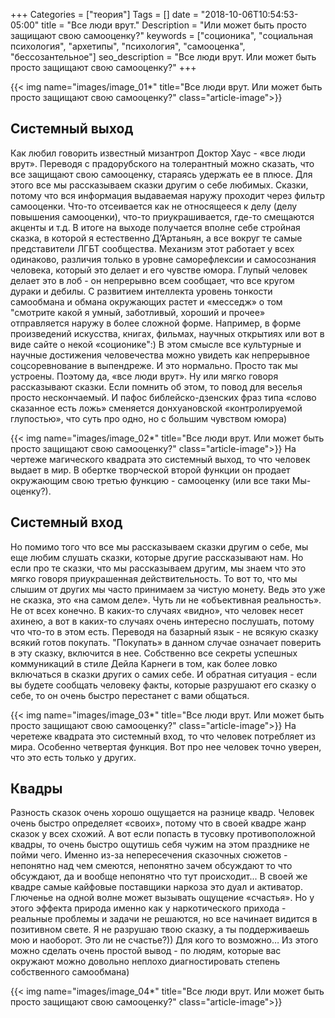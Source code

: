 +++
Categories = ["теория"]
Tags = []
date = "2018-10-06T10:54:53-05:00"
title = "Все люди врут."
Description = "Или может быть просто защищают свою самооценку?"
keywords = ["соционика", "социальная психология", "архетипы", "психология", "самооценка", "бессозантельное"]
seo_description = "Все люди врут. Или может быть просто защищают свою самооценку?"
+++

{{< img name="images/image_01*" title="Все люди врут. Или может быть просто защищают свою самооценку?" class="article-image">}}

## Системный выход

Как любил говорить известный мизантроп Доктор Хаус - «все люди врут». 
Переводя с прадорубского на толерантный можно сказать, что все защищают свою самооценку, стараясь удержать ее в плюсе. 
Для этого все мы рассказываем сказки другим о себе любимых. Сказки, потому что вся информация выдаваемая наружу проходит через фильтр самооценки. 
Что-то отсеивается как не относящееся к делу (делу повышения самооценки), что-то приукрашивается, где-то смещаются акценты и т.д. 
В итоге на выходе получается вполне себе стройная сказка, в которой я естественно Д’Артаньян, а все вокруг те самые представители ЛГБТ сообщества. 
Механизм этот работает у всех одинаково, различия только в уровне саморефлексии и самосознания человека, который это делает и его чувстве юмора. 
Глупый человек делает это в лоб - он непрерывно всем сообщает, что все кругом дураки и дебилы. 
С развитием интеллекта уровень тонкости самообмана и обмана окружающих растет и «месседж» о том "смотрите какой я умный, заботливый, хороший 
и прочее» отправляется наружу в более сложной форме. Например, в форме произведений искусства, книгах, фильмах, научных открытиях 
или вот в виде сайте о некой «соционике":) В этом смысле все культурные и научные достижения человечества можно увидеть 
как непрерывное соцсоревнование в выпендреже. И это нормально. Просто так мы устроены. Поэтому да, «все люди врут». 
Ну или мягко говоря рассказывают сказки. Если помнить об этом, то повод для веселья просто нескончаемый. 
И пафос библейско-дзенских фраз  типа «слово сказанное есть ложь» сменяется донхуановской «контролируемой глупостью», 
что суть про одно, но с большим чувством юмора)  

{{< img name="images/image_02*" title="Все люди врут. Или может быть просто защищают свою самооценку?" class="article-image">}}
На чертеже магического квадрата это системный выход, то что человек выдает в мир. 
В обертке творческой второй функции он продает окружающим свою третью функцию - самооценку (или все таки Мы-оценку?). 

## Системный вход

Но помимо того что все мы рассказываем сказки другим о себе, мы еще любим слушать сказки, которые другие рассказывают нам. 
Но если про те сказки, что мы рассказываем другим, мы знаем что это мягко говоря приукрашенная действительность. 
То вот то, что мы слышим от других мы часто принимаем за чистую монету. Ведь это уже не сказка, это «на самом деле». 
Чуть ли не «объективная реальность». Не от всех конечно. В каких-то случаях «видно», что человек несет ахинею, 
а вот в каких-то случаях очень интересно послушать, потому что что-то в этом есть. Переводя на базарный язык - 
не всякую сказку всякий готов покупать. "Покупать» в данном случае означает поверить в эту сказку, включится в нее. 
Собственно все секреты успешных коммуникаций в стиле Дейла Карнеги в том, как более ловко включаться в сказки других о самих себе. 
И обратная ситуация - если вы будете сообщать человеку факты, которые разрушают его сказку о себе, то он очень быстро перестанет с вами общаться.

{{< img name="images/image_03*" title="Все люди врут. Или может быть просто защищают свою самооценку?" class="article-image">}}
На черетеже квадрата это системный вход, то что человек потребляет из мира. Особенно четвертая функция. 
Вот про нее человек точно уверен, что это есть только у других.

## Квадры

Разность сказок очень хорошо ощущается на разнице квадр. Человек очень быстро определяет «своих», потому что в своей квадре жанр сказок 
у всех схожий. А вот если попасть в тусовку противоположной квадры, то очень быстро ощутишь себя чужим на этом празднике не пойми чего. 
Именно из-за непересечения сказочных сюжетов - непонятно над чем смеются, непонятно зачем обсуждают то что обсуждают, 
да и вообще непонятно что тут происходит... В своей же квадре самые кайфовые поставщики наркоза это дуал и активатор. 
Глюченье на одной волне может вызывать ощущение «счастья». Но у этого эффекта природа именно как у наркотического прихода - 
реальные проблемы и задачи не решаются, но все начинает видится в позитивном свете. Я не разрушаю твою сказку, а ты поддерживаешь мою и наоборот. 
Это ли не счастье?)) Для кого то возможно… Из этого можно сделать очень простой вывод - по людям, которые вас окружают можно довольно 
неплохо диагностировать степень собственного самообмана)

{{< img name="images/image_04*" title="Все люди врут. Или может быть просто защищают свою самооценку?" class="article-image">}}